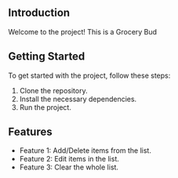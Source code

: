 
## Introduction

Welcome to the project! This is a Grocery Bud

## Getting Started

To get started with the project, follow these steps:

1. Clone the repository.
2. Install the necessary dependencies.
3. Run the project.

## Features

- Feature 1: Add/Delete items from the list.
- Feature 2: Edit items in the list.
- Feature 3: Clear the whole list.



